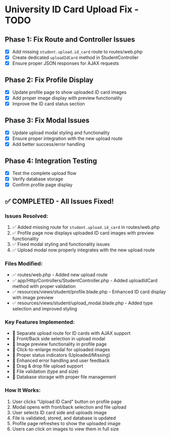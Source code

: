 # University ID Card Upload Fix - TODO

## Phase 1: Fix Route and Controller Issues

-   [x] Add missing `student.upload.id_card` route to routes/web.php
-   [x] Create dedicated `uploadIdCard` method in StudentController
-   [x] Ensure proper JSON responses for AJAX requests

## Phase 2: Fix Profile Display

-   [x] Update profile page to show uploaded ID card images
-   [x] Add proper image display with preview functionality
-   [x] Improve the ID card status section

## Phase 3: Fix Modal Issues

-   [x] Update upload modal styling and functionality
-   [x] Ensure proper integration with the new upload route
-   [x] Add better success/error handling

## Phase 4: Integration Testing

-   [x] Test the complete upload flow
-   [x] Verify database storage
-   [x] Confirm profile page display

## ✅ COMPLETED - All Issues Fixed!

### Issues Resolved:

1. ✅ Added missing route for `student.upload.id_card` in routes/web.php
2. ✅ Profile page now displays uploaded ID card images with preview functionality
3. ✅ Fixed modal styling and functionality issues
4. ✅ Upload modal now properly integrates with the new upload route

### Files Modified:

-   ✅ routes/web.php - Added new upload route
-   ✅ app/Http/Controllers/StudentController.php - Added uploadIdCard method with proper validation
-   ✅ resources/views/student/profile.blade.php - Enhanced ID card display with image preview
-   ✅ resources/views/student/upload_modal.blade.php - Added type selection and improved styling

### Key Features Implemented:

-   🔹 Separate upload route for ID cards with AJAX support
-   🔹 Front/Back side selection in upload modal
-   🔹 Image preview functionality in profile page
-   🔹 Click-to-enlarge modal for uploaded images
-   🔹 Proper status indicators (Uploaded/Missing)
-   🔹 Enhanced error handling and user feedback
-   🔹 Drag & drop file upload support
-   🔹 File validation (type and size)
-   🔹 Database storage with proper file management

### How It Works:

1. User clicks "Upload ID Card" button on profile page
2. Modal opens with front/back selection and file upload
3. User selects ID card side and uploads image
4. File is validated, stored, and database is updated
5. Profile page refreshes to show the uploaded image
6. Users can click on images to view them in full size
